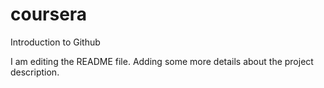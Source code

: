 # coursera
Introduction to Github

I am editing the README file. Adding some more details about the project description.

